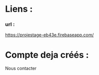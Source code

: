 # Liens : 


### url :

https://projestage-eb43e.firebaseapp.com/



# Compte deja créés :

Nous contacter
